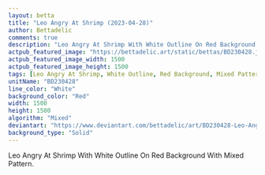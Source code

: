 ```yaml
---
layout: betta
title: "Leo Angry At Shrimp (2023-04-28)"
author: Bettadelic
comments: true
description: "Leo Angry At Shrimp With White Outline On Red Background With Mixed Pattern."
actpub_featured_image: "https://bettadelic.art/static/bettas/BD230428.jpg"
actpub_featured_image_width: 1500
actpub_featured_image_height: 1500
tags: [Leo Angry At Shrimp, White Outline, Red Background, Mixed Pattern, April 2023]
unitName: "BD230428"
line_color: "White"
background_color: "Red"
width: 1500
height: 1500
algorithm: "Mixed"
deviantart: "https://www.deviantart.com/bettadelic/art/BD230428-Leo-Angry-At-Shrimp-2023-04-28-960149457"
background_type: "Solid"
---
```


Leo Angry At Shrimp With White Outline On Red Background With Mixed Pattern.
